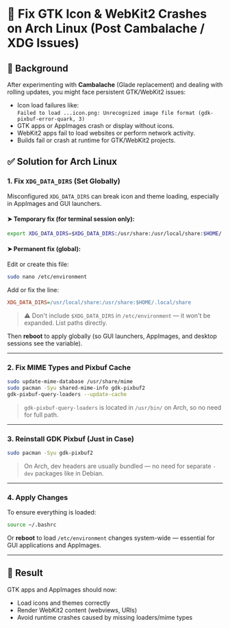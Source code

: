 # 🐧 Fix GTK Icon & WebKit2 Crashes on Arch Linux (Post Cambalache / XDG Issues)

## 🧵 Background

After experimenting with **Cambalache** (Glade replacement) and dealing with rolling updates, you might face persistent GTK/WebKit2 issues:

- Icon load failures like:  
  `Failed to load ...icon.png: Unrecognized image file format (gdk-pixbuf-error-quark, 3)`
- GTK apps or AppImages crash or display without icons.
- WebKit2 apps fail to load websites or perform network activity.
- Builds fail or crash at runtime for GTK/WebKit2 projects.

## ✅ Solution for Arch Linux

### 1. **Fix `XDG_DATA_DIRS` (Set Globally)**

Misconfigured `XDG_DATA_DIRS` can break icon and theme loading, especially in AppImages and GUI launchers.

#### ➤ Temporary fix (for terminal session only):

```bash
export XDG_DATA_DIRS=$XDG_DATA_DIRS:/usr/share:/usr/local/share:$HOME/.local/share
```

#### ➤ Permanent fix (global):

Edit or create this file:
```bash
sudo nano /etc/environment
```

Add or fix the line:
```ini
XDG_DATA_DIRS=/usr/local/share:/usr/share:$HOME/.local/share
```

> ⚠️ Don't include `$XDG_DATA_DIRS` in `/etc/environment` — it won't be expanded. List paths directly.

Then **reboot** to apply globally (so GUI launchers, AppImages, and desktop sessions see the variable).

---

### 2. **Fix MIME Types and Pixbuf Cache**

```bash
sudo update-mime-database /usr/share/mime
sudo pacman -Syu shared-mime-info gdk-pixbuf2
gdk-pixbuf-query-loaders --update-cache
```

> `gdk-pixbuf-query-loaders` is located in `/usr/bin/` on Arch, so no need for full path.

---

### 3. **Reinstall GDK Pixbuf (Just in Case)**

```bash
sudo pacman -Syu gdk-pixbuf2
```

> On Arch, dev headers are usually bundled — no need for separate `-dev` packages like in Debian.

---

### 4. **Apply Changes**

To ensure everything is loaded:
```bash
source ~/.bashrc
```

Or **reboot** to load `/etc/environment` changes system-wide — essential for GUI applications and AppImages.

---

## 🎉 Result

GTK apps and AppImages should now:

- Load icons and themes correctly
- Render WebKit2 content (webviews, URIs)
- Avoid runtime crashes caused by missing loaders/mime types
